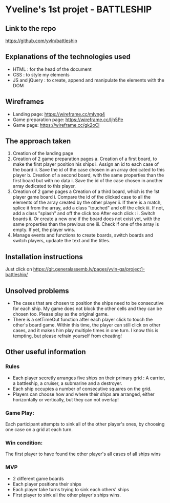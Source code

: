 # Yveline's 1st projet - BATTLESHIP

## Link to the repo
https://github.com/yvln/battleship

## Explanations of the technologies used
- HTML : for the head of the document
- CSS : to style my elements
- JS and jQuery : to create, append and manipulate the elements with the DOM

## Wireframes
- Landing page: https://wireframe.cc/mIvng4
- Game preparation page: https://wireframe.cc/Ijh5Pe
- Game page: https://wireframe.cc/gk2oCl

## The approach taken
1. Creation of the landing page
2. Creation of 2 game preparation pages
  a. Creation of a first board, to make the first player position his ships
    i. Assign an id to each case of the board
    ii. Save the id of the case chosen in an array dedicated to this player
  b. Creation of a second board, with the same properties than the first board but with no data
    i. Save the id of the case chosen in another array dedicated to this player.
3. Creation of 2 game pages
  a Creation of a third board, which is the 1st player game board
    i. Compare the id of the clicked case to all the elements of the array created by the other player
    ii. If there is a match, splice it from the array, add a class "touched" and off the click
    iii. If not, add a class "splash" and off the click too
    After each click :
    i. Switch boards
    ii. Or create a new one if the board does not exist yet, with the same properties than the previous one
    iii. Check if one of the array is empty. If yet, the player wins.
4. Manage events and functions to create boards, switch boards and switch players, updaate the text and the titles.

## Installation instructions
Just click on https://git.generalassemb.ly/pages/yvln-ga/project1-battleship/

## Unsolved problems
- The cases that are chosen to position the ships need to be consecutive for each ship. My game does not block the other cells and they  can be chosen too. Please play as the original game.
- There is a setTimeOut function after each player click to touch the other's board game. Within this time, the player can still click on other cases, and it makes him play multiple times in one turn. I know this is tempting, but please refrain yourself from cheating!

## Other useful information

### Rules
- Each player secretly arranges five ships on their primary grid : A carrier, a battleship, a cruiser, a submarine and a destroyer.
- Each ship occupies a number of consecutive squares on the grid.
- Players can choose how and where their ships are arranged, either horizontally or vertically, but they can not overlap!

### Game Play:
Each participant attempts to sink all of the other player's ones, by choosing one case on a grid at each turn.

### Win condition:
The first player to have found the other player's all cases of all ships wins

### MVP
- 2 different game boards
- Each player positions their ships
- Each player take turns trying to sink each others' ships
- First player to sink all the other player's ships wins.
